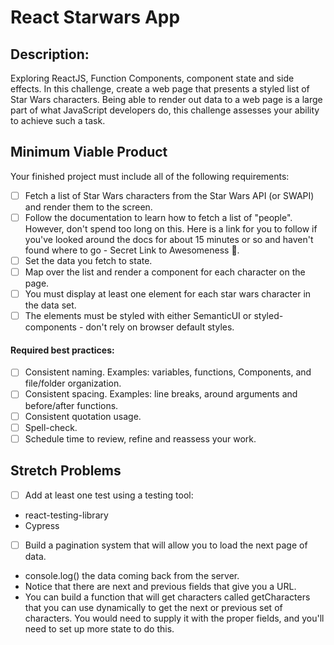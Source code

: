 # React Starwars App

## Description: 

Exploring ReactJS, Function Components, component state and side effects.
In this challenge, create a web page that presents a styled list of Star Wars characters. Being able to render out data to a web page is a large part of what JavaScript developers do, this challenge assesses your ability to achieve such a task.

## Minimum Viable Product
Your finished project must include all of the following requirements:

 - [ ] Fetch a list of Star Wars characters from the Star Wars API (or SWAPI) and render them to the screen.
 - [ ] Follow the documentation to learn how to fetch a list of "people". However, don't spend too long on this. Here is a link for you to follow if you've looked around the docs for about 15 minutes or so and haven't found where to go - Secret Link to Awesomeness 🤫.
 - [ ] Set the data you fetch to state.
 - [ ] Map over the list and render a component for each character on the page.
 - [ ] You must display at least one element for each star wars character in the data set.
 - [ ] The elements must be styled with either SemanticUI or styled-components - don't rely on browser default styles.

#### Required best practices:
 - [ ] Consistent naming. Examples: variables, functions, Components, and file/folder organization.
 - [ ] Consistent spacing. Examples: line breaks, around arguments and before/after functions.
 - [ ] Consistent quotation usage.
 - [ ] Spell-check.
 - [ ] Schedule time to review, refine and reassess your work.

## Stretch Problems
 - [ ] Add at least one test using a testing tool:
 - react-testing-library
 - Cypress
 
 - [ ] Build a pagination system that will allow you to load the next page of data.
 - console.log() the data coming back from the server.
 - Notice that there are next and previous fields that give you a URL.
 - You can build a function that will get characters called getCharacters that you can use dynamically to get the next or previous set of characters. You would need to supply it with the proper fields, and you'll need to set up more state to do this.

